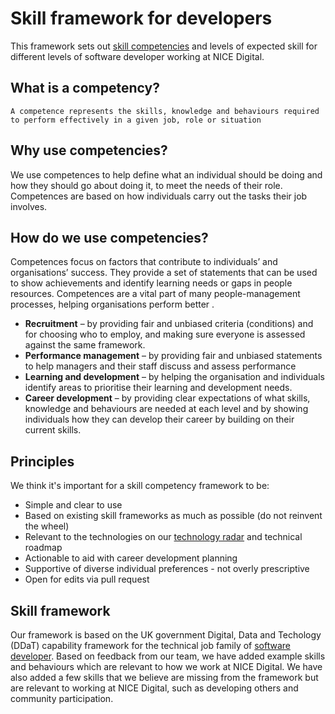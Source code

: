 # Skill framework for developers

This framework sets out [skill competencies](https://niceuk.sharepoint.com/sites/DIT_Engineering/_layouts/15/Doc.aspx?sourcedoc={44b57b0a-efe7-45f8-9960-0aa5b977cf47}&action=view) and levels of expected skill for different levels of software developer working at NICE Digital. 

## What is a competency?

```A competence represents the skills, knowledge and behaviours required to perform effectively in a given job, role or situation```

## Why use competencies?

We use competences to help define what an individual should be doing and how they should go about doing it, to meet the needs of their role. Competences are based on how individuals carry out the tasks their job involves.

## How do we use competencies?

Competences focus on factors that contribute to individuals’ and organisations’ success. They provide a set of statements that can be used to show achievements and identify learning needs or gaps in people resources. Competences are a vital part of many people-management processes, helping organisations perform better .

* **Recruitment** – by providing fair and unbiased criteria (conditions) and for choosing who to employ, and making sure everyone is assessed against the same framework.
* **Performance management** – by providing fair and unbiased statements to help managers and their staff discuss and assess performance
* **Learning and development** – by helping the organisation and individuals identify areas to prioritise their learning and development needs.
* **Career development** – by providing clear expectations of what skills, knowledge and behaviours are needed at each level and by showing individuals how they can develop their career by building on their current skills.


## Principles

We think it's important for a skill competency framework to be:

* Simple and clear to use
* Based on existing skill frameworks as much as possible (do not reinvent the wheel)
* Relevant to the technologies on our [technology radar](https://nice-digital.github.io/technology-radar) and technical roadmap
* Actionable to aid with career development planning
* Supportive of diverse individual preferences - not overly prescriptive
* Open for edits via pull request

## Skill framework 

Our framework is based on the UK government Digital, Data and Techology (DDaT) capability framework for the technical job family of [software developer](https://www.gov.uk/guidance/software-developer).  Based on feedback from our team, we have added example skills and behaviours which are relevant to how we work at NICE Digital.  We have also added a few skills that we believe are missing from the framework but are relevant to working at NICE Digital, such as developing others and community participation.

